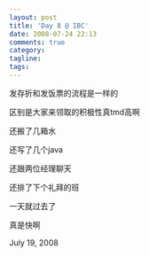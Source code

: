 ```yaml
---
layout: post
title: 'Day 8 @ IBC'
date: 2008-07-24 22:13
comments: true
category: 
tagline: 
tags:
---
```

    

发存折和发饭票的流程是一样的

区别是大家来领取的积极性真tmd高啊

还搬了几箱水

还写了几个java

还跟两位经理聊天

还排了下个礼拜的班

一天就过去了

真是快啊

July 19, 2008
